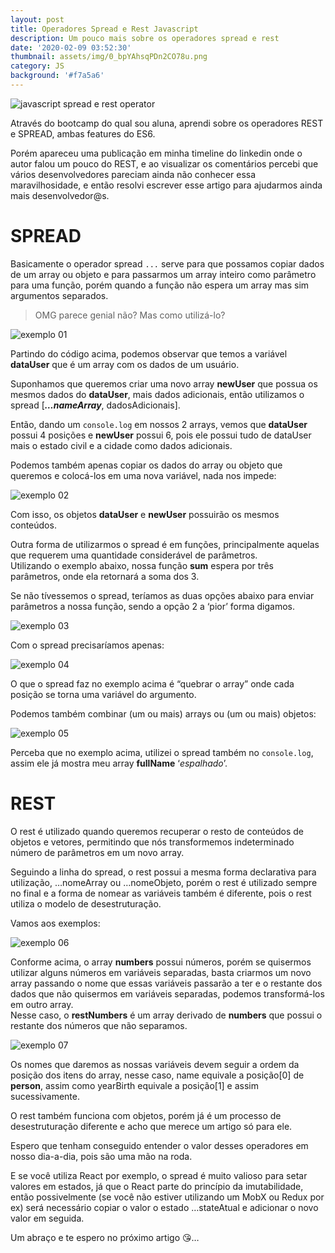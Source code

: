 ```yaml
---
layout: post
title: Operadores Spread e Rest Javascript
description: Um pouco mais sobre os operadores spread e rest
date: '2020-02-09 03:52:30'
thumbnail: assets/img/0_bpYAhsqPDn2CO78u.png
category: JS
background: '#f7a5a6'
---
```

![javascript spread e rest operator](assets/img/0_bpYAhsqPDn2CO78u.png)

Através do bootcamp do qual sou aluna, aprendi sobre os operadores REST e SPREAD, ambas features do ES6.

Porém apareceu uma publicação em minha timeline do linkedin onde o autor falou um pouco do REST, e ao visualizar os comentários percebi que vários desenvolvedores pareciam ainda não conhecer essa maravilhosidade, e então resolvi escrever esse artigo para ajudarmos ainda mais desenvolvedor@s.

# SPREAD

Basicamente o operador spread `...` serve para que possamos copiar dados de um array ou objeto e para passarmos um array inteiro como parâmetro para uma função, porém quando a função não espera um array mas sim argumentos separados.

> OMG parece genial não? Mas como utilizá-lo?

![exemplo 01](assets/img/1_EQ_i83oYjj81VyZDlt9G1A.png)

Partindo do código acima, podemos observar que temos a variável **dataUser** que é um array com os dados de um usuário.

Suponhamos que queremos criar uma novo array **newUser** que possua os mesmos dados do **dataUser**, mais dados adicionais, então utilizamos o spread [***…nameArray***, dadosAdicionais].

Então, dando um `console.log` em nossos 2 arrays, vemos que **dataUser** possui 4 posições e **newUser** possui 6, pois ele possui tudo de dataUser mais o estado civil e a cidade como dados adicionais.

Podemos também apenas copiar os dados do array ou objeto que queremos e colocá-los em uma nova variável, nada nos impede:

![exemplo 02](assets/img/1_m7MTzUcZgBM7ahbXhZVMnQ.png)

Com isso, os objetos **dataUser** e **newUser** possuirão os mesmos conteúdos.

Outra forma de utilizarmos o spread é em funções, principalmente aquelas que requerem uma quantidade considerável de parâmetros.\
Utilizando o exemplo abaixo, nossa função **sum** espera por três parâmetros, onde ela retornará a soma dos 3.

Se não tívessemos o spread, teríamos as duas opções abaixo para enviar parâmetros a nossa função, sendo a opção 2 a ‘pior’ forma digamos.

![exemplo 03](assets/img/1_g5hU573WYJl5gCLaqf7epQ.png)

Com o spread precisaríamos apenas:

![exemplo 04](assets/img/1_pdEGJ8AtvxFhzYVJcBXGsQ.png)

O que o spread faz no exemplo acima é “quebrar o array” onde cada posição se torna uma variável do argumento.

Podemos também combinar (um ou mais) arrays ou (um ou mais) objetos:

![exemplo 05](assets/img/1_QbBux4m49yEFZwPkn2gJMg.png)

Perceba que no exemplo acima, utilizei o spread também no `console.log`, assim ele já mostra meu array **fullName** ‘*espalhado*’.

# REST

O rest é utilizado quando queremos recuperar o resto de conteúdos de objetos e vetores, permitindo que nós transformemos indeterminado número de parâmetros em um novo array.

Seguindo a linha do spread, o rest possui a mesma forma declarativa para utilização, …nomeArray ou …nomeObjeto, porém o rest é utilizado sempre no final e a forma de nomear as variáveis também é diferente, pois o rest utiliza o modelo de desestruturação.

Vamos aos exemplos:

![exemplo 06](assets/img/1_yOOJMxG6QxD3Rkd_tUm3lQ.png)

Conforme acima, o array **numbers** possui números, porém se quisermos utilizar alguns números em variáveis separadas, basta criarmos um novo array passando o nome que essas variáveis passarão a ter e o restante dos dados que não quisermos em variáveis separadas, podemos transformá-los em outro array.\
Nesse caso, o **restNumbers** é um array derivado de **numbers** que possui o restante dos números que não separamos.

![exemplo 07](assets/img/1_t3X5RFnj7hVnYhJg78lQtA.png)

Os nomes que daremos as nossas variáveis devem seguir a ordem da posição dos itens do array, nesse caso, name equivale a posição\[0] de **person**, assim como yearBirth equivale a posição\[1] e assim sucessivamente.

O rest também funciona com objetos, porém já é um processo de desestruturação diferente e acho que merece um artigo só para ele.

Espero que tenham conseguido entender o valor desses operadores em nosso dia-a-dia, pois são uma mão na roda.

E se você utiliza React por exemplo, o spread é muito valioso para setar valores em estados, já que o React parte do princípio da imutabilidade, então possivelmente (se você não estiver utilizando um MobX ou Redux por ex) será necessário copiar o valor o estado …stateAtual e adicionar o novo valor em seguida.

Um abraço e te espero no próximo artigo 😘…

